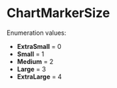 # ChartMarkerSize

Enumeration values:

- **ExtraSmall** = 0
- **Small** = 1
- **Medium** = 2
- **Large** = 3
- **ExtraLarge** = 4
